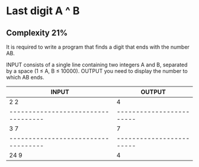 # Last digit A ^ B

## Complexity 21%

It is required to write a program that finds a digit that ends with the number AB.

INPUT consists of a single line containing two integers A and B, separated by a space (1 ≤ A, B ≤ 10000).
OUTPUT you need to display the number to which AB ends.


| INPUT                             | OUTPUT                 |
|-----------------------------------|------------------------|
| 2 2	  						    | 4                      |
|-----------------------------------|------------------------|
| 3 7	  						    | 7                      |
|-----------------------------------|------------------------|
| 24 9	  						    | 4                      |
